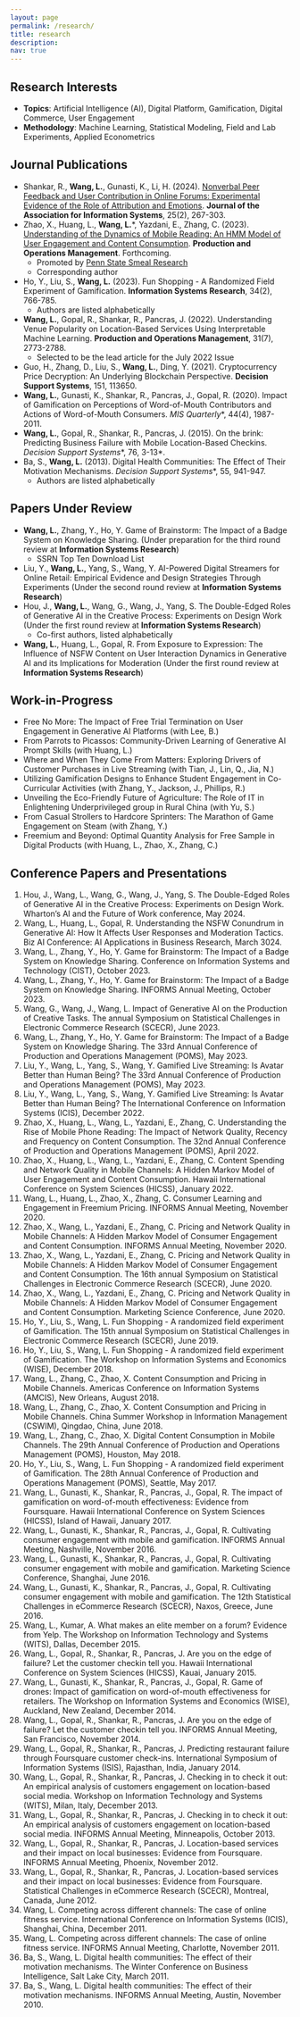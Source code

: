```yaml
---
layout: page
permalink: /research/
title: research
description: 
nav: true
---
```


## Research Interests
- **Topics**: Artificial Intelligence (AI), Digital Platform, Gamification, Digital Commerce, User Engagement
- **Methodology**: Machine Learning, Statistical Modeling, Field and Lab Experiments, Applied Econometrics


## Journal Publications
- Shankar, R., **Wang, L.**, Gunasti, K., Li, H. (2024). [Nonverbal Peer Feedback and User Contribution in Online Forums: Experimental Evidence of the Role of Attribution and Emotions](https://aisel.aisnet.org/jais/vol25/iss2/7/). **Journal of the Association for Information Systems**, 25(2), 267-303.
- Zhao, X., Huang, L., **Wang, L.***, Yazdani, E., Zhang, C. (2023). [Understanding of the Dynamics of Mobile Reading: An HMM Model of User Engagement and Content Consumption](https://doi.org/10.1111/poms.13964). **Production and Operations Management**. Forthcoming.
   - Promoted by [Penn State Smeal Research](https://www.psu.edu/news/smeal-college-business/story/penn-state-smeal-research-reveals-factors-affect-mobile-reader/)
   - Corresponding author
- Ho, Y., Liu, S., **Wang, L.** (2023). Fun Shopping - A Randomized Field Experiment of Gamification. **Information Systems Research**, 34(2), 766-785.
   - Authors are listed alphabetically
- **Wang, L.**, Gopal, R., Shankar, R., Pancras, J. (2022). Understanding Venue Popularity on Location-Based Services Using Interpretable Machine Learning. **Production and Operations Management**, 31(7), 2773-2788.
   - Selected to be the lead article for the July 2022 Issue
- Guo, H., Zhang, D., Liu, S., **Wang, L.**, Ding, Y. (2021). Cryptocurrency Price Decryption: An Underlying Blockchain Perspective. **Decision Support Systems**, 151, 113650.
- **Wang, L.**, Gunasti, K., Shankar, R., Pancras, J., Gopal, R. (2020). Impact of Gamification on Perceptions of Word-of-Mouth Contributors and Actions of Word-of-Mouth Consumers. *MIS Quarterly**, 44(4), 1987-2011.
- **Wang, L.**, Gopal, R., Shankar, R., Pancras, J. (2015). On the brink: Predicting Business Failure with Mobile Location-Based Checkins. *Decision Support Systems**, 76, 3-13*.
- Ba, S., **Wang, L.** (2013). Digital Health Communities: The Effect of Their Motivation Mechanisms. *Decision Support Systems**, 55, 941-947.
   - Authors are listed alphabetically

## Papers Under Review
- **Wang, L.**, Zhang, Y., Ho, Y. Game of Brainstorm: The Impact of a Badge System on Knowledge Sharing. (Under preparation for the third round review at **Information Systems Research**)
   - SSRN Top Ten Download List
- Liu, Y., **Wang, L.**, Yang, S., Wang, Y. AI-Powered Digital Streamers for Online Retail: Empirical Evidence and Design Strategies Through Experiments (Under the second round review at **Information Systems Research**)
- Hou, J., **Wang, L.**, Wang, G., Wang, J., Yang, S. The Double-Edged Roles of Generative AI in the Creative Process: Experiments on Design Work (Under the first round review at **Information Systems Research**)
   - Co-first authors, listed alphabetically
- **Wang, L.**, Huang, L., Gopal, R. From Exposure to Expression: The Influence of NSFW Content on User Interaction Dynamics in Generative AI and its Implications for Moderation (Under the first round review at **Information Systems Research**)

## Work-in-Progress
- Free No More: The Impact of Free Trial Termination on User Engagement in Generative AI Platforms (with Lee, B.)
- From Parrots to Picassos: Community-Driven Learning of Generative AI Prompt Skills (with Huang, L.)
- Where and When They Come From Matters: Exploring Drivers of Customer Purchases in Live Streaming (with Tian, J., Lin, Q., Jia, N.)
- Utilizing Gamification Designs to Enhance Student Engagement in Co-Curricular Activities (with Zhang, Y., Jackson, J., Phillips, R.)
- Unveiling the Eco-Friendly Future of Agriculture: The Role of IT in Enlightening Underprivileged group in Rural China (with Yu, S.)
- From Casual Strollers to Hardcore Sprinters: The Marathon of Game Engagement on Steam (with Zhang, Y.)
- Freemium and Beyond: Optimal Quantity Analysis for Free Sample in Digital Products (with Huang, L., Zhao, X., Zhang, C.)


## Conference Papers and Presentations
1. Hou, J., Wang, L., Wang, G., Wang, J., Yang, S. The Double-Edged Roles of Generative AI in the Creative Process: Experiments on Design Work. Wharton’s AI and the Future of Work conference, May 2024.
2. Wang, L., Huang, L., Gopal, R. Understanding the NSFW Conundrum in Generative AI: How It Affects User Responses and Moderation Tactics. Biz AI Conference: AI Applications in Business Research, March 3024.
3. Wang, L., Zhang, Y., Ho, Y. Game for Brainstorm: The Impact of a Badge System on Knowledge Sharing. Conference on Information Systems and Technology (CIST), October 2023.
4. Wang, L., Zhang, Y., Ho, Y. Game for Brainstorm: The Impact of a Badge System on Knowledge Sharing. INFORMS Annual Meeting, October 2023.
5. Wang, G., Wang, J., Wang, L. Impact of Generative AI on the Production of Creative Tasks. The annual Symposium on Statistical Challenges in Electronic Commerce Research (SCECR), June 2023.
6. Wang, L., Zhang, Y., Ho, Y. Game for Brainstorm: The Impact of a Badge System on Knowledge Sharing. The 33rd Annual Conference of Production and Operations Management (POMS), May 2023.
7. Liu, Y., Wang, L., Yang, S., Wang, Y. Gamified Live Streaming: Is Avatar Better than Human Being? The 33rd Annual Conference of Production and Operations Management (POMS), May 2023.
8. Liu, Y., Wang, L., Yang, S., Wang, Y. Gamified Live Streaming: Is Avatar Better than Human Being? The International Conference on Information Systems (ICIS), December 2022.
9. Zhao, X., Huang, L., Wang, L., Yazdani, E., Zhang, C. Understanding the Rise of Mobile Phone Reading: The Impact of Network Quality, Recency and Frequency on Content Consumption. The 32nd Annual Conference of Production and Operations Management (POMS), April 2022.
10. Zhao, X., Huang, L., Wang, L., Yazdani, E., Zhang, C. Content Spending and Network Quality in Mobile Channels: A Hidden Markov Model of User Engagement and Content Consumption. Hawaii International Conference on System Sciences (HICSS), January 2022.
11. Wang, L., Huang, L., Zhao, X., Zhang, C. Consumer Learning and Engagement in Freemium Pricing. INFORMS Annual Meeting, November 2020.
12. Zhao, X., Wang, L., Yazdani, E., Zhang, C. Pricing and Network Quality in Mobile Channels: A Hidden Markov Model of Consumer Engagement and Content Consumption. INFORMS Annual Meeting, November 2020.
13. Zhao, X., Wang, L., Yazdani, E., Zhang, C. Pricing and Network Quality in Mobile Channels: A Hidden Markov Model of Consumer Engagement and Content Consumption. The 16th annual Symposium on Statistical Challenges in Electronic Commerce Research (SCECR), June 2020.
14. Zhao, X., Wang, L., Yazdani, E., Zhang, C. Pricing and Network Quality in Mobile Channels: A Hidden Markov Model of Consumer Engagement and Content Consumption. Marketing Science Conference, June 2020.
15. Ho, Y., Liu, S., Wang, L. Fun Shopping - A randomized field experiment of Gamification. The 15th annual Symposium on Statistical Challenges in Electronic Commerce Research (SCECR), June 2019.
16. Ho, Y., Liu, S., Wang, L. Fun Shopping - A randomized field experiment of Gamification. The Workshop on Information Systems and Economics (WISE), December 2018.
17. Wang, L., Zhang, C., Zhao, X. Content Consumption and Pricing in Mobile Channels. Americas Conference on Information Systems (AMCIS), New Orleans, August 2018.
18. Wang, L., Zhang, C., Zhao, X. Content Consumption and Pricing in Mobile Channels. China Summer Workshop in Information Management (CSWIM), Qingdao, China, June 2018.
19. Wang, L., Zhang, C., Zhao, X. Digital Content Consumption in Mobile Channels. The 29th Annual Conference of Production and Operations Management (POMS), Houston, May 2018.
20. Ho, Y., Liu, S., Wang, L. Fun Shopping - A randomized field experiment of Gamification. The 28th Annual Conference of Production and Operations Management (POMS), Seattle, May 2017.
21. Wang, L., Gunasti, K., Shankar, R., Pancras, J., Gopal, R. The impact of gamification on word-of-mouth effectiveness: Evidence from Foursquare. Hawaii International Conference on System Sciences (HICSS), Island of Hawaii, January 2017.
22. Wang, L., Gunasti, K., Shankar, R., Pancras, J., Gopal, R. Cultivating consumer engagement with mobile and gamification. INFORMS Annual Meeting, Nashville, November 2016.
23. Wang, L., Gunasti, K., Shankar, R., Pancras, J., Gopal, R. Cultivating consumer engagement with mobile and gamification. Marketing Science Conference, Shanghai, June 2016.
24. Wang, L., Gunasti, K., Shankar, R., Pancras, J., Gopal, R. Cultivating consumer engagement with mobile and gamification. The 12th Statistical Challenges in eCommerce Research (SCECR), Naxos, Greece, June 2016.
25. Wang, L., Kumar, A. What makes an elite member on a forum? Evidence from Yelp. The Workshop on Information Technology and Systems (WITS), Dallas, December 2015.
26. Wang, L., Gopal, R., Shankar, R., Pancras, J. Are you on the edge of failure? Let the customer checkin tell you. Hawaii International Conference on System Sciences (HICSS), Kauai, January 2015.
27. Wang, L., Gunasti, K., Shankar, R., Pancras, J., Gopal, R. Game of drones: Impact of gamification on word-of-mouth effectiveness for retailers. The Workshop on Information Systems and Economics (WISE), Auckland, New Zealand, December 2014.
28. Wang, L., Gopal, R., Shankar, R., Pancras, J. Are you on the edge of failure? Let the customer checkin tell you. INFORMS Annual Meeting, San Francisco, November 2014.
29. Wang, L., Gopal, R., Shankar, R., Pancras, J. Predicting restaurant failure through Foursquare customer check-ins. International Symposium of Information Systems (ISIS), Rajasthan, India, January 2014.
30. Wang, L., Gopal, R., Shankar, R., Pancras, J. Checking in to check it out: An empirical analysis of customers engagement on location-based social media. Workshop on Information Technology and Systems (WITS), Milan, Italy, December 2013.
31. Wang, L., Gopal, R., Shankar, R., Pancras, J. Checking in to check it out: An empirical analysis of customers engagement on location-based social media. INFORMS Annual Meeting, Minneapolis, October 2013.
32. Wang, L., Gopal, R., Shankar, R., Pancras, J. Location-based services and their impact on local businesses: Evidence from Foursquare. INFORMS Annual Meeting, Phoenix, November 2012.
33. Wang, L., Gopal, R., Shankar, R., Pancras, J. Location-based services and their impact on local businesses: Evidence from Foursquare. Statistical Challenges in eCommerce Research (SCECR), Montreal, Canada, June 2012.
34. Wang, L. Competing across different channels: The case of online fitness service. International Conference on Information Systems (ICIS), Shanghai, China, December 2011.
35. Wang, L. Competing across different channels: The case of online fitness service. INFORMS Annual Meeting, Charlotte, November 2011.
36. Ba, S., Wang, L. Digital health communities: The effect of their motivation mechanisms. The Winter Conference on Business Intelligence, Salt Lake City, March 2011.
37. Ba, S., Wang, L. Digital health communities: The effect of their motivation mechanisms. INFORMS Annual Meeting, Austin, November 2010.
